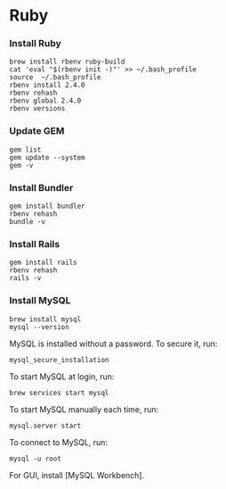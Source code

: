# Ruby

### Install Ruby
```shell
brew install rbenv ruby-build
cat 'eval "$(rbenv init -)"' >> ~/.bash_profile
source  ~/.bash_profile
rbenv install 2.4.0
rbenv rehash
rbenv global 2.4.0
rbenv versions
```
### Update GEM
```shell
gem list
gem update --system
gem -v
```
### Install Bundler
```shell
gem install bundler
rbenv rehash
bundle -v
```
### Install Rails
```shell
gem install rails
rbenv rehash
rails -v
```
### Install MySQL
```shell
brew install mysql
mysql --version
```
MySQL is installed without a password.  To secure it, run:
```shell
mysql_secure_installation
```
To start MySQL at login, run:
```shell
brew services start mysql
```
To start MySQL manually each time, run:
```shell
mysql.server start
```
To connect to MySQL, run:
```shell
mysql -u root
```
For GUI, install [MySQL Workbench]. 
